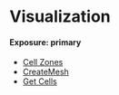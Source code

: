 # Visualization
#### Exposure: primary
* [Cell Zones](components/Cell_Zones.md)
* [CreateMesh](components/CreateMesh.md)
* [Get Cells](components/Get_Cells.md)
